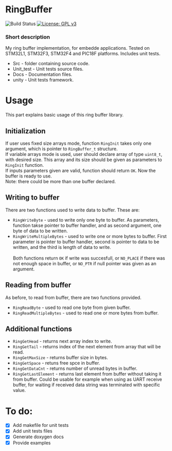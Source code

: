 # RingBuffer
![Build Status](https://github.com/magiczny-kacper/RingBuffer/workflows/BuildWrokflow/badge.svg)
[![License: GPL v3](https://img.shields.io/badge/License-GPLv3-blue.svg)](https://www.gnu.org/licenses/gpl-3.0)

### Short description
My ring buffer implementation, for embedde applications. Tested on STM32L1, STM32F3, STM32F4 and PIC18F platforms. Includes unit tests.
* Src - folder containing source code.
* Unit_test - Unit tests source files.
* Docs - Documentation files.
* unity - Unit tests framework.

# Usage
This part explains basic usage of this ring buffer library.
## Initialization
If user uses fixed size arrays mode, function `RingInit` takes only one argument, which is pointer to `RingBuffer_t` structure. <br/>
If variable arrays mode is used, user should declare array of type `uint8_t`, with desired size. This array and its size should be given as parameters to `RingInit` function. <br/>
If inputs parameters given are valid, function should return `OK`. Now the buffer is ready to use. <br/>
Note: there could be more than one buffer declared.
## Writing to buffer
There are two functions used to write data to buffer. These are:
* `RingWriteByte` - used to write only one byte to buffer. As parameters, function takse pointer to buffer handler, and as second argument, one byte of data to be written.
* `RingWriteMultipleBytes` - used to write one or more bytes to buffer. First parameter is pointer to buffer handler, second is pointer to data to be written, and the third is length of data to write. </br></br>
Both functions return `OK` if write was succesfull, or `NO_PLACE` if there was not enough space in buffer, or `NO_PTR` if null pointer was given as an argument.
## Reading from buffer
As before, to read from buffer, there are two functions provided.
* `RingReadByte` - used to read one byte from given buffer. 
* `RingReadMultipleBytes` - used to read one or more bytes from buffer.
## Additional functions
* `RingGetHead` - returns next array index to write.
* `RingGetTail` - returns index of the next element from array that will be read.
* `RingGetMaxSize` - returns buffer size in bytes.
* `RingGetSpace` - retuns free spce in buffer.
* `RingGetDataCnt` - returns number of unread bytes in buffer.
* `RingGetLastElement` - returns last element from buffer without taking it from buffer. Could be usable for example when using as UART receive buffer, for waiting if received data string was terminated with specific value.
# To do:
- [x] Add makefile for unit tests
- [x] Add unit tests files 
- [x] Generate doxygen docs 
- [x] Provide examples